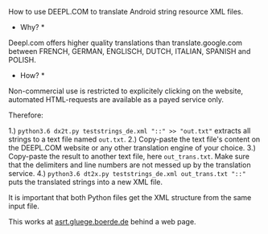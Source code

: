 
How to use DEEPL.COM to translate Android string resource XML files.

* Why? * 

Deepl.com offers higher quality translations than translate.google.com 
between FRENCH, GERMAN, ENGLISCH, DUTCH, ITALIAN, SPANISH and POLISH.

* How? * 

Non-commercial use is restricted to explicitely clicking on the website,
automated HTML-requests are available as a payed service only. 

Therefore:

1.) `python3.6 dx2t.py teststrings_de.xml "::" >> "out.txt"` extracts all strings to a text file named `out.txt`.
2.) Copy-paste the text file's content on the DEEPL.COM website or any other translation engine of your choice.
3.) Copy-paste the result to another text file, here `out_trans.txt`. Make sure that the delimiters and line numbers are not messed up by the translation service. 
4.) `python3.6 dt2x.py teststrings_de.xml out_trans.txt "::"` puts the translated strings into a 
    new XML file. 
   
It is important that both Python files get the XML structure from the same 
input file.

This works at [asrt.gluege.boerde.de](asrt.gluege.boerde.de) behind a web page.
